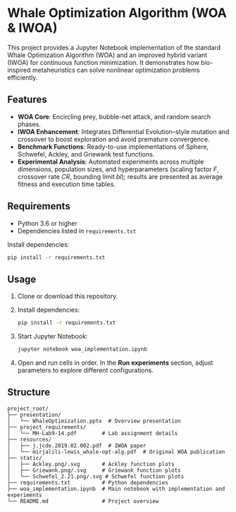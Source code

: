 # Whale Optimization Algorithm (WOA & IWOA)

This project provides a Jupyter Notebook implementation of the standard Whale Optimization Algorithm (WOA) and an improved hybrid variant (IWOA) for continuous function minimization. It demonstrates how bio-inspired metaheuristics can solve nonlinear optimization problems efficiently.

## Features

* **WOA Core**: Encircling prey, bubble-net attack, and random search phases.
* **IWOA Enhancement**: Integrates Differential Evolution–style mutation and crossover to boost exploration and avoid premature convergence.
* **Benchmark Functions**: Ready-to-use implementations of Sphere, Schwefel, Ackley, and Griewank test functions.
* **Experimental Analysis**: Automated experiments across multiple dimensions, population sizes, and hyperparameters (scaling factor *F*, crossover rate *CR*, bounding limit *bl*); results are presented as average fitness and execution time tables.

## Requirements

* Python 3.6 or higher
* Dependencies listed in `requirements.txt`

Install dependencies:

```bash
pip install -r requirements.txt
```

## Usage

1. Clone or download this repository.
2. Install dependencies:

   ```bash
   pip install -r requirements.txt
   ```
3. Start Jupyter Notebook:

   ```bash
   jupyter notebook woa_implementation.ipynb
   ```
4. Open and run cells in order. In the **Run experiments** section, adjust parameters to explore different configurations.

## Structure

```
project_root/
├── presentation/
│   └── WhaleOptimization.pptx  # Overview presentation
├── project_requirements/
│   └── MH-Lab9-14.pdf        # Lab assignment details
├── resources/
│   ├── j.jcde.2019.02.002.pdf  # IWOA paper
│   └── mirjalili-lewis_whale-opt-alg.pdf  # Original WOA publication
├── static/
│   ├── Ackley.png/.svg       # Ackley function plots
│   ├── Griewank.png/.svg     # Griewank function plots
│   └── Schwefel_2.21.png/.svg # Schwefel function plots
├── requirements.txt          # Python dependencies
├── woa_implementation.ipynb  # Main notebook with implementation and experiments
└── README.md                 # Project overview
```